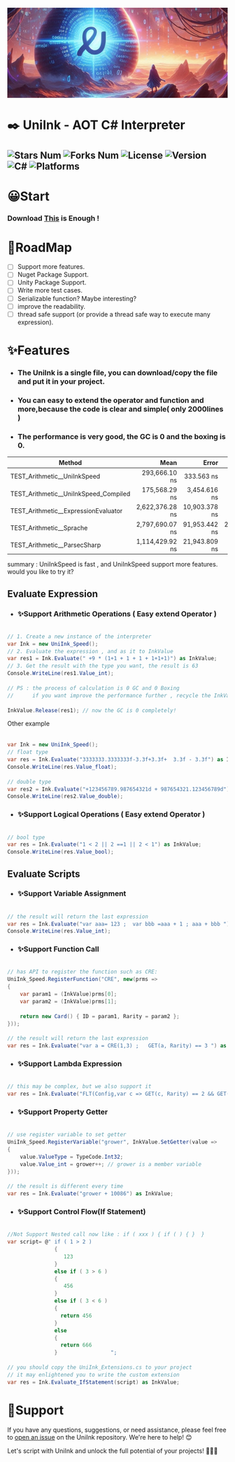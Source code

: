 ![Header](MarkDown_Assets/UniInk_ReadmeHeader.jpg)

# ✒️ UniInk - AOT C# Interpreter

![Stars Num](https://img.shields.io/github/stars/Arc-huangjingtong/UniInk-CSharpInterpreter4Unity?style=social&logo=github)
![Forks Num](https://img.shields.io/github/forks/Arc-huangjingtong/UniInk-CSharpInterpreter4Unity?style=social&logo=github)
![License  ](https://img.shields.io/badge/license-MIT-yellow)
![Version  ](https://img.shields.io/badge/version-1.0.0-green)
![C#       ](https://img.shields.io/badge/CSharp-8.0%20+%20-blue)
![Platforms](https://img.shields.io/badge/platforms-Android%20|%20Windows%20|%20(ios)-lightgrey)
---

# 😀Start

### Download [This](https://github.com/Arc-huangjingtong/UniInk-CSharpInterpreter4AOT/blob/main/Arc.UniInk/Arc.UniInk/UniInk_Speed.cs) is Enough !

# 📝RoadMap

- [ ] Support more features.
- [ ] Nuget Package Support.
- [ ] Unity Package Support.
- [ ] Write more test cases.
- [ ] Serializable function? Maybe interesting?
- [ ] improve the readability.
- [ ] thread safe support (or provide a thread safe way to execute many expression).

# ✨Features

- ### The UniInk is a single file, you can download/copy the file and put it in your project.
- ### You can easy to extend the operator and function and more,because the code is clear and simple( only 2000lines )
- ### The performance is very good, the GC is 0 and the boxing is 0.

| Method                                |            Mean |         Error |         StdDev |          Median |     Gen0 |    Gen1 | Allocated |
|---------------------------------------|----------------:|--------------:|---------------:|----------------:|---------:|--------:|----------:|
| TEST_Arithmetic__UniInkSpeed          |   293,666.10 ns |    333.563 ns |     260.424 ns |   293,632.98 ns |        - |       - |      68 B |
| TEST_Arithmetic__UniInkSpeed_Compiled |   175,568.29 ns |  3,454.616 ns |   5,063.732 ns |   176,105.37 ns |        - |       - |     658 B |
| TEST_Arithmetic__ExpressionEvaluator  | 2,622,376.28 ns | 10,903.378 ns |  10,199.026 ns | 2,623,418.75 ns | 390.6250 | 11.7188 | 2068334 B |
| TEST_Arithmetic__Sprache              | 2,797,690.07 ns | 91,953.442 ns | 265,306.706 ns | 2,677,421.88 ns | 535.1563 | 19.5313 | 2817177 B |
| TEST_Arithmetic__ParsecSharp          | 1,114,429.92 ns | 21,943.809 ns |  27,751.892 ns | 1,113,960.74 ns | 162.1094 |       - |  851830 B |

summary : UniInkSpeed is fast , and UniInkSpeed support more features. would you like to try it?

## Evaluate Expression

- ### ✨Support Arithmetic Operations ( Easy extend Operator )

```csharp

// 1. Create a new instance of the interpreter 
var Ink = new UniInk_Speed();
// 2. Evaluate the expression , and as it to InkValue
var res1 = Ink.Evaluate(" +9 * (1+1 + 1 + 1 + 1+1+1)") as InkValue;
// 3. Get the result with the type you want, the result is 63
Console.WriteLine(res1.Value_int); 

// PS : the process of calculation is 0 GC and 0 Boxing
//      if you want improve the performance further , recycle the InkValue

InkValue.Release(res1); // now the GC is 0 completely!

```

Other example

```csharp

var Ink = new UniInk_Speed();
// float type
var res = Ink.Evaluate("3333333.3333333f-3.3f+3.3f+  3.3f - 3.3f") as InkValue;
Console.WriteLine(res.Value_float);

// double type
var res2 = Ink.Evaluate("+123456789.987654321d + 987654321.123456789d") as InkValue;
Console.WriteLine(res2.Value_double);

```

- ### ✨Support Logical Operations ( Easy extend Operator )

```csharp

// bool type
var res = Ink.Evaluate("1 < 2 || 2 ==1 || 2 < 1") as InkValue;
Console.WriteLine(res.Value_bool); 

```

## Evaluate Scripts

- ### ✨Support Variable Assignment

```csharp

// the result will return the last expression
var res = Ink.Evaluate("var aaa= 123 ;  var bbb =aaa + 1 ; aaa + bbb ") as InkValue;
Console.WriteLine(res.Value_int); 

```

- ### ✨Support Function Call

```csharp

// has API to register the function such as CRE:
UniInk_Speed.RegisterFunction("CRE", new(prms =>
{
    var param1 = (InkValue)prms[0];
    var param2 = (InkValue)prms[1];

    return new Card() { ID = param1, Rarity = param2 };
}));

// the result will return the last expression
var res = Ink.Evaluate("var a = CRE(1,3) ;   GET(a, Rarity) == 3 ") as InkValue;


```

- ### ✨Support Lambda Expression

```csharp

// this may be complex, but we also support it
var res = Ink.Evaluate("FLT(Config,var c => GET(c, Rarity) == 2 && GET(c, ID) == 1)") as InkValue;

```

- ### ✨Support Property Getter

```csharp

// use register variable to set getter
UniInk_Speed.RegisterVariable("grower", InkValue.SetGetter(value =>
{
    value.ValueType = TypeCode.Int32;
    value.Value_int = grower++; // grower is a member variable 
}));

// the result is different every time
var res = Ink.Evaluate("grower + 10086") as InkValue;


```


- ### ✨Support Control Flow(If Statement)


```csharp

//Not Support Nested call now like : if ( xxx ) { if ( ) { }  }
var script= @" if ( 1 > 2 )      
               {                 
                  123            
               }                 
               else if ( 3 > 6 ) 
               {                 
                  456            
               }                 
               else if ( 3 < 6 ) 
               {                 
                 return 456      
               }                 
               else              
               {                 
                 return 666      
               }                 ";

// you should copy the UniInk_Extensions.cs to your project
// it may enlightened you to write the custom extension
var res = Ink.Evaluate_IfStatement(script) as InkValue;

```


# 💬Support

If you have any questions, suggestions, or need assistance, please feel free
to [open an issue](https://github.com/Arc-huangjingtong/UniInk-CSharpInterpreter4Unity/issues) on the UniInk repository.
We're here to help! 😊

Let's script with UniInk and unlock the full potential of your projects! 🚀💡🌟
